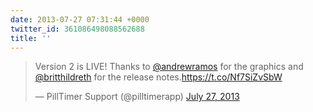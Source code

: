 ```yaml
---
date: 2013-07-27 07:31:44 +0000
twitter_id: 361086498088562688
title: ''
---
```


<blockquote class="twitter-tweet"><p lang="en" dir="ltr">Version 2 is LIVE! Thanks to <a href="https://twitter.com/andrewramos?ref_src=twsrc%5Etfw">@andrewramos</a> for the graphics and <a href="https://twitter.com/britthildreth?ref_src=twsrc%5Etfw">@britthildreth</a> for the release notes.<a href="https://t.co/Nf7SiZvSbW">https://t.co/Nf7SiZvSbW</a></p>&mdash; PillTimer Support (@pilltimerapp) <a href="https://twitter.com/pilltimerapp/status/361086465641431040?ref_src=twsrc%5Etfw">July 27, 2013</a></blockquote>
<script async src="https://platform.twitter.com/widgets.js" charset="utf-8"></script>

